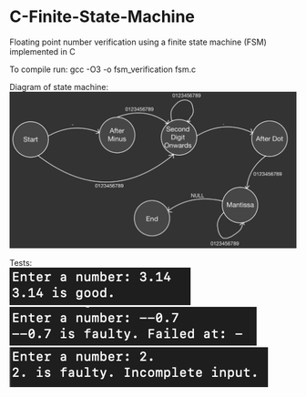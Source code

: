 # C-Finite-State-Machine
Floating point number verification using a finite state machine (FSM) implemented in C

To compile run: gcc -O3 -o fsm_verification fsm.c

Diagram of state machine:
<br />
![alt text](https://github.com/usmank11/C-Finite-State-Machine/blob/main/diagram.jpeg)

Tests:
<br />
![alt text](https://github.com/usmank11/C-Finite-State-Machine/blob/main/tests/test1.png)
<br />
![alt text](https://github.com/usmank11/C-Finite-State-Machine/blob/main/tests/test2.png)
<br />
![alt text](https://github.com/usmank11/C-Finite-State-Machine/blob/main/tests/test4.png)
